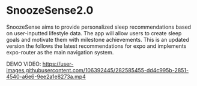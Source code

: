 # SnoozeSense2.0
SnoozeSense aims to provide personalized sleep recommendations based on user-inputted lifestyle data. The app will allow users to create sleep goals and motivate them with milestone achievements. This is an updated version the follows the latest recommendations for expo and implements expo-router as the main navigation system.

DEMO VIDEO:
https://user-images.githubusercontent.com/106392445/282585455-dd4c995b-2851-4540-a6e6-9ee2a1e8273a.mp4
